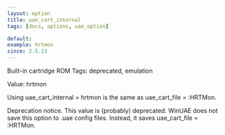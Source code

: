 ```yaml
---
layout: option
title: uae_cart_internal
tags: [docs, options, uae_option]

default:
example: hrtmon
since: 2.5.13
---
```


Built-in cartridge ROM
Tags: deprecated, emulation

Value: hrtmon

Using uae_cart_internal = hrtmon is the same as uae_cart_file = :HRTMon.

Deprecation notice. This value is (probably) deprecated. WinUAE does not save
this option to .uae config files. Instead, it saves uae_cart_file = :HRTMon.
